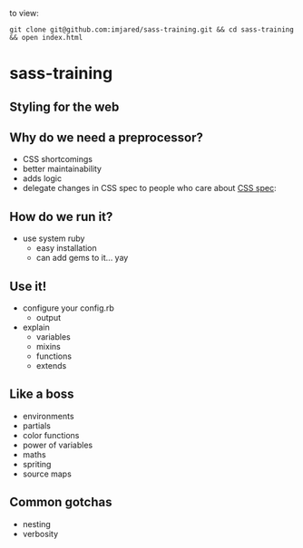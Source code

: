 to view:

`git clone git@github.com:imjared/sass-training.git && cd sass-training && open index.html`

sass-training
==========

## Styling for the web

## Why do we need a preprocessor?
- CSS shortcomings
- better maintainability
- adds logic
- delegate changes in CSS spec to people who care about [CSS spec](http://www.w3.org/TR/CSS/):

## How do we run it?
- use system ruby
    - easy installation
    - can add gems to it... yay

## Use it!
- configure your config.rb
    - output
- explain
    - variables
    - mixins
    - functions
    - extends

## Like a boss
- environments
- partials
- color functions
- power of variables
- maths
- spriting
- source maps

## Common gotchas
- nesting
- verbosity

